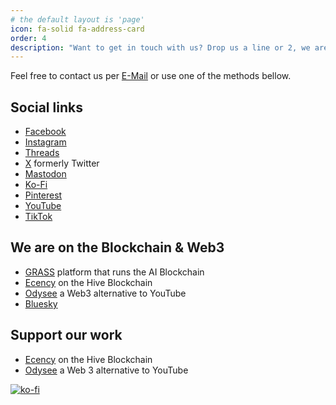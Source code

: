 ```yaml
---
# the default layout is 'page'
icon: fa-solid fa-address-card
order: 4
description: "Want to get in touch with us? Drop us a line or 2, we are social."
---
```


Feel free to contact us per [E-Mail](mailto:theva.clickt@outlook.com) or use one of the methods bellow.

## Social links
- [Facebook](https://www.facebook.com/theva.click/)
- [Instagram](https://www.instagram.com/theva.click/)
- [Threads](https://www.threads.net/@theva.click)
- [X](https://x.com/theva_click) formerly Twitter
- [Mastodon](https://mastodon.social/@theva_click)
- [Ko-Fi](https://ko-fi.com/thevaclick)
- [Pinterest](https://pin.it/2OHz5ZzEQ)
- [YouTube](https://www.youtube.com/@TheVA-Click)
- [TikTok](https://www.tiktok.com/@theva.click)

## We are on the Blockchain & Web3
- [GRASS](https://app.getgrass.io/register/?referralCode=k-XoGJXEB-QtI6w) platform that runs the AI Blockchain
- [Ecency](https://ecency.com/@nostalgiqa) on the Hive Blockchain
- [Odysee](https://odysee.com/$/invite/@TheVA.Click:5) a Web3 alternative to YouTube
- [Bluesky](https://bsky.app/profile/thevaclick.bsky.social)

## Support our work
- [Ecency](https://ecency.com/@nostalgiqa) on the Hive Blockchain
- [Odysee](https://odysee.com/$/invite/@TheVA.Click:5) a Web 3 alternative to YouTube

[![ko-fi](https://ko-fi.com/img/githubbutton_sm.svg)](https://ko-fi.com/I2I11085GZ)